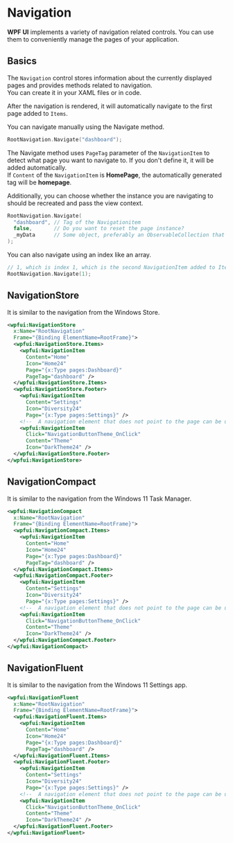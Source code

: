 # Navigation
**WPF UI** implements a variety of navigation related controls. You can use them to conveniently manage the pages of your application.

## Basics
The `Navigation` control stores information about the currently displayed pages and provides methods related to navigation.  
You can create it in your XAML files or in code.

After the navigation is rendered, it will automatically navigate to the first page added to `Items`.

You can navigate manually using the Navigate method.
```cpp
RootNavigation.Navigate("dashboard");
```
The Navigate method uses `PageTag` parameter of the `NavigationItem` to detect what page you want to navigate to. If you don't define it, it will be added automatically.  
If `Content` of the `NavigationItem` is **HomePage**, the automatically generated tag will be **homepage**.

Additionally, you can choose whether the instance you are navigating to should be recreated and pass the view context.
```cpp
RootNavigation.Navigate(
  "dashboard", // Tag of the Navigationitem
  false,       // Do you want to reset the page instance?
  _myData      // Some object, preferably an ObservableCollection that contains your page data
);
```

You can also navigate using an index like an array.
```cpp
// 1, which is index 1, which is the second NavigationItem added to Items
RootNavigation.Navigate(1);
```

## NavigationStore
It is similar to the navigation from the Windows Store.

```xml
<wpfui:NavigationStore
  x:Name="RootNavigation"
  Frame="{Binding ElementName=RootFrame}">
  <wpfui:NavigationStore.Items>
    <wpfui:NavigationItem
      Content="Home"
      Icon="Home24"
      Page="{x:Type pages:Dashboard}"
      PageTag="dashboard" />
  </wpfui:NavigationStore.Items>
  <wpfui:NavigationStore.Footer>
    <wpfui:NavigationItem
      Content="Settings"
      Icon="Diversity24"
      Page="{x:Type pages:Settings}" />
    <!--  A navigation element that does not point to the page can be used as a button.  -->
    <wpfui:NavigationItem
      Click="NavigationButtonTheme_OnClick"
      Content="Theme"
      Icon="DarkTheme24" />
  </wpfui:NavigationStore.Footer>
</wpfui:NavigationStore>
```

## NavigationCompact
It is similar to the navigation from the Windows 11 Task Manager.

```xml
<wpfui:NavigationCompact
  x:Name="RootNavigation"
  Frame="{Binding ElementName=RootFrame}">
  <wpfui:NavigationCompact.Items>
    <wpfui:NavigationItem
      Content="Home"
      Icon="Home24"
      Page="{x:Type pages:Dashboard}"
      PageTag="dashboard" />
  </wpfui:NavigationCompact.Items>
  <wpfui:NavigationCompact.Footer>
    <wpfui:NavigationItem
      Content="Settings"
      Icon="Diversity24"
      Page="{x:Type pages:Settings}" />
    <!--  A navigation element that does not point to the page can be used as a button.  -->
    <wpfui:NavigationItem
      Click="NavigationButtonTheme_OnClick"
      Content="Theme"
      Icon="DarkTheme24" />
  </wpfui:NavigationCompact.Footer>
</wpfui:NavigationCompact>
```

## NavigationFluent
It is similar to the navigation from the Windows 11 Settings app.

```xml
<wpfui:NavigationFluent
  x:Name="RootNavigation"
  Frame="{Binding ElementName=RootFrame}">
  <wpfui:NavigationFluent.Items>
    <wpfui:NavigationItem
      Content="Home"
      Icon="Home24"
      Page="{x:Type pages:Dashboard}"
      PageTag="dashboard" />
  </wpfui:NavigationFluent.Items>
  <wpfui:NavigationFluent.Footer>
    <wpfui:NavigationItem
      Content="Settings"
      Icon="Diversity24"
      Page="{x:Type pages:Settings}" />
    <!--  A navigation element that does not point to the page can be used as a button.  -->
    <wpfui:NavigationItem
      Click="NavigationButtonTheme_OnClick"
      Content="Theme"
      Icon="DarkTheme24" />
  </wpfui:NavigationFluent.Footer>
</wpfui:NavigationFluent>
```